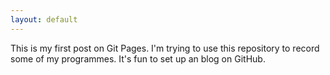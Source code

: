 ```yaml
---
layout: default
---
```


This is my first post on Git Pages. I'm trying to use this repository to record some of my programmes. It's fun to set up an blog on GitHub.
